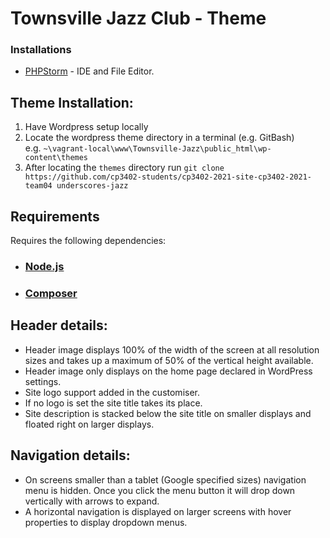 # Townsville Jazz Club - Theme

### Installations

- [PHPStorm](https://www.jetbrains.com/help/phpstorm/installation-guide.html) - IDE and File Editor.

## Theme Installation:

1. Have Wordpress setup locally
2. Locate the wordpress theme directory in a terminal (e.g. GitBash)  
   e.g. ```~\vagrant-local\www\Townsville-Jazz\public_html\wp-content\themes```
3. After locating the `themes` directory
   run ```git clone https://github.com/cp3402-students/cp3402-2021-site-cp3402-2021-team04 underscores-jazz```

## Requirements

Requires the following dependencies:

- ### [Node.js](https://nodejs.org/)
- ### [Composer](https://getcomposer.org/)

## Header details:
- Header image displays 100% of the width of the screen at all resolution sizes and takes up a maximum of 50% of the vertical height available.
- Header image only displays on the home page declared in WordPress settings.
- Site logo support added in the customiser.
- If no logo is set the site title takes its place.
- Site description is stacked below the site title on smaller displays and floated right on larger displays.

## Navigation details:
- On screens smaller than a tablet (Google specified sizes) navigation menu is hidden. Once you click the menu button it will drop down vertically with arrows to expand.
- A horizontal navigation is displayed on larger screens with hover properties to display dropdown menus.